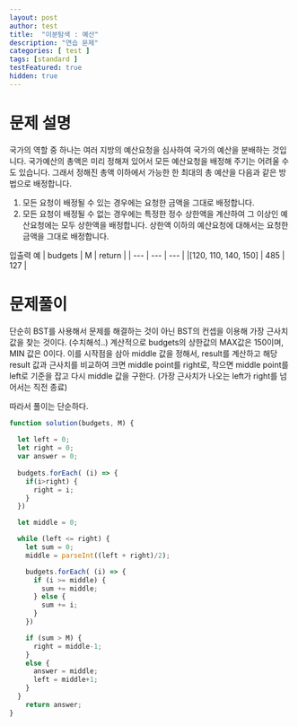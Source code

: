 ```yaml
---
layout: post
author: test
title:  "이분탐색 : 예산"
description: "연습 문제"
categories: [ test ]
tags: [standard ]
testFeatured: true
hidden: true
---
```



# 문제 설명

  국가의 역할 중 하나는 여러 지방의 예산요청을 심사하여 국가의 예산을 분배하는 것입니다. 국가예산의 총액은 미리 정해져 있어서 모든 예산요청을 배정해 주기는 어려울 수도 있습니다. 그래서 정해진 총액 이하에서 가능한 한 최대의 총 예산을 다음과 같은 방법으로 배정합니다.

 1. 모든 요청이 배정될 수 있는 경우에는 요청한 금액을 그대로 배정합니다.
 2. 모든 요청이 배정될 수 없는 경우에는 특정한 정수 상한액을 계산하여 그 이상인 예산요청에는 모두 상한액을 배정합니다. 
   상한액 이하의 예산요청에 대해서는 요청한 금액을 그대로 배정합니다. 

 입출력 예
 | budgets | M | return |
 | --- | --- | --- |
 |[120, 110, 140, 150] | 485 | 127 |

# 문제풀이
  단순히 BST를 사용해서 문제를 해결하는 것이 아닌 BST의 컨셉을 이용해 가장 근사치 값을 찾는 것이다. (수치해석..)
 계산적으로 budgets의 상한값의 MAX값은 150이며, MIN 값은 0이다.
  이를 시작점을 삼아 middle 값을 정해서, result를 계산하고 해당 result 값과 근사치를 비교하여 
 크면 middle point를 right로, 작으면 middle point를 left로 기준을 잡고 다시 middle 값을 구한다. (가장 근사치가 나오는 left가 right를 넘어서는 직전 종료)

 따라서 풀이는 단순하다.


  ```javascript
  function solution(budgets, M) {
      
    let left = 0;
    let right = 0;
    var answer = 0;
    
    budgets.forEach( (i) => {
      if(i>right) {
        right = i;
      }
    })

    let middle = 0;

    while (left <= right) {
      let sum = 0;
      middle = parseInt((left + right)/2);

      budgets.forEach( (i) => {
        if (i >= middle) {
          sum += middle;
        } else {
          sum += i;
        }
      })

      if (sum > M) {
        right = middle-1;
      }
      else {
        answer = middle;
        left = middle+1;
      }
    }
      return answer;
  }
  ```